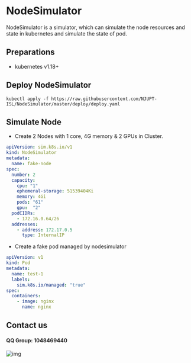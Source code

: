 # NodeSimulator

NodeSimulator is a simulator, which can simulate the node resources and state 
in kubernetes and simulate the state of pod.

## Preparations
- kubernetes v1.18+
## Deploy NodeSimulator
```shell script
kubectl apply -f https://raw.githubusercontent.com/NJUPT-ISL/NodeSimulator/master/deploy/deploy.yaml
```


## Simulate Node

- Create 2 Nodes with 1 core, 4G memory & 2 GPUs in Cluster.
```yaml
apiVersion: sim.k8s.io/v1
kind: NodeSimulator
metadata:
  name: fake-node
spec:
  number: 2
  capacity:
    cpu: "1"
    ephemeral-storage: 51539404Ki
    memory: 4Gi
    pods: "61"
    gpu:  "2"
  podCIDRs:
    - 172.16.0.64/26
  addresses:
    - address: 172.17.0.5
      type: InternalIP
```

- Create a fake pod managed by nodesimulator
```yaml
apiVersion: v1
kind: Pod
metadata:
  name: test-1
  labels:
    sim.k8s.io/managed: "true"
spec:
  containers:
    - image: nginx
      name: nginx
```

## Contact us

#### QQ Group: 1048469440
![img](https://github.com/NJUPT-ISL/Breakfast/blob/master/img/qrcode_1581334380545.jpg)